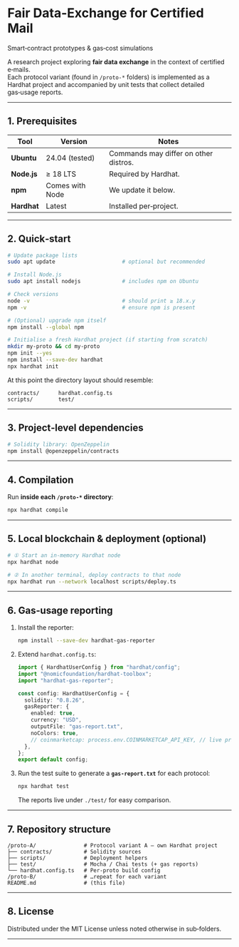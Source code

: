 <!-- The following commands were run on a Ubuntu 24.04 system, depending on your OS and version, commands might differ.

The gas cost report can be found in the /test/ folder for each protocol.

Before creating a hardhat project, you must download node, npm and hardhat

```shell
sudo apt update
sudo apt install nodejs

# Node ≥ 18 is recommended
node -v

sudo apt install npm

# update npm
npm install --global npm

npm init --yes
npm install --save-dev hardhat          
```

Then, in a new directory, run (the provided /proto directories were already initialized with hardhat): 

```shell
npx hardhat init                        
```

The directory should be like :

```shell
contracts/      hardhat.config.ts  scripts/   test/
```

You can install @openzeppelin, that will be used in the contracts :
```shell
npm install @openzeppelin/contracts
```

To compile the project (must be done in each /proto directory):
```shell
npx hardhat compile
```

Run the npx node (only used if you want to run the blockchain locally):
```shell
# window ① – start the in-memory Hardhat node
npx hardhat node
```
And deploy the contract (on the local blockchain, not useful if you just run the tests):
```shell
# window ② – run the deploy script against that node
npx hardhat run --network localhost scripts/deploy.ts
```

To add some gas-report for the tests:
```shell
npm install --save-dev hardhat-gas-reporter
```

And modify the hardhat.config.ts as :

```typescript
import { HardhatUserConfig } from "hardhat/config";
import "@nomicfoundation/hardhat-toolbox";
import "hardhat-gas-reporter";

const config: HardhatUserConfig = {
  solidity: "0.8.26",
  gasReporter: {
    enabled: true,
    currency: 'USD',
    outputFile: 'gas-report.txt',
    noColors: true,
    // coinmarketcap: process.env.COINMARKETCAP_API_KEY, // Optional: Get live gas prices
  }
};
export default config;
```

In the test folder (for each proto), after writing the test file, run :
```shell
npx hardhat test
```
 -->

# Fair Data-Exchange for Certified Mail  
Smart‑contract prototypes & gas‑cost simulations

A research project exploring **fair data exchange** in the context of certified e‑mails.  
Each protocol variant (found in `/proto-*` folders) is implemented as a Hardhat project and accompanied by unit tests that collect detailed gas‑usage reports.

---

## 1. Prerequisites

| Tool | Version | Notes |
|------|---------|-------|
| **Ubuntu** | 24.04 (tested) | Commands may differ on other distros. |
| **Node.js** | ≥ 18 LTS | Required by Hardhat. |
| **npm** | Comes with Node | We update it below. |
| **Hardhat** | Latest | Installed per‑project. |

---

## 2. Quick‑start

```bash
# Update package lists
sudo apt update                     # optional but recommended

# Install Node.js
sudo apt install nodejs             # includes npm on Ubuntu

# Check versions
node -v                             # should print ≥ 18.x.y
npm -v                              # ensure npm is present

# (Optional) upgrade npm itself
npm install --global npm

# Initialise a fresh Hardhat project (if starting from scratch)
mkdir my-proto && cd my-proto
npm init --yes
npm install --save-dev hardhat
npx hardhat init
```

At this point the directory layout should resemble:

```
contracts/      hardhat.config.ts
scripts/        test/
```

---

## 3. Project‑level dependencies

```bash
# Solidity library: OpenZeppelin
npm install @openzeppelin/contracts
```

---

## 4. Compilation

Run **inside each `/proto-*` directory**:

```bash
npx hardhat compile
```

---

## 5. Local blockchain & deployment (optional)

```bash
# ① Start an in‑memory Hardhat node
npx hardhat node

# ② In another terminal, deploy contracts to that node
npx hardhat run --network localhost scripts/deploy.ts
```

---

## 6. Gas‑usage reporting

1. Install the reporter:

   ```bash
   npm install --save-dev hardhat-gas-reporter
   ```

2. Extend `hardhat.config.ts`:

   ```ts
   import { HardhatUserConfig } from "hardhat/config";
   import "@nomicfoundation/hardhat-toolbox";
   import "hardhat-gas-reporter";

   const config: HardhatUserConfig = {
     solidity: "0.8.26",
     gasReporter: {
       enabled: true,
       currency: "USD",
       outputFile: "gas-report.txt",
       noColors: true,
       // coinmarketcap: process.env.COINMARKETCAP_API_KEY, // live prices (optional)
     },
   };
   export default config;
   ```

3. Run the test suite to generate a **`gas-report.txt`** for each protocol:

   ```bash
   npx hardhat test
   ```

   The reports live under `./test/` for easy comparison.

---

## 7. Repository structure

```
/proto-A/               # Protocol variant A – own Hardhat project
├── contracts/          # Solidity sources
├── scripts/            # Deployment helpers
├── test/               # Mocha / Chai tests (+ gas reports)
└── hardhat.config.ts   # Per-proto build config
/proto-B/               # …repeat for each variant
README.md               # (this file)
```

---

## 8. License

Distributed under the MIT License unless noted otherwise in sub‑folders.

---